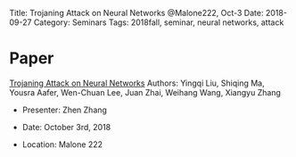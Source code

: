 Title: Trojaning Attack on Neural Networks @Malone222, Oct-3
Date: 2018-09-27
Category: Seminars
Tags: 2018fall, seminar, neural networks, attack

# Paper
[Trojaning Attack on Neural Networks](http://wp.internetsociety.org/ndss/wp-content/uploads/sites/25/2018/02/ndss2018_03A-5_Liu_paper.pdf)
 Authors: Yingqi Liu, Shiqing Ma, Yousra Aafer, Wen-Chuan Lee, Juan Zhai, Weihang Wang, Xiangyu Zhang
* Presenter: Zhen Zhang

* Date: October 3rd, 2018
* Location: Malone 222

